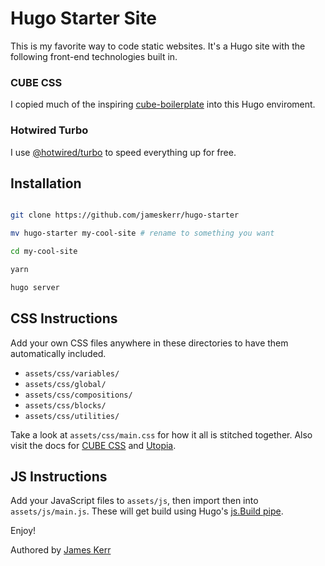 # Hugo Starter Site

This is my favorite way to code static websites. It's a Hugo site with the following front-end technologies built in.

### CUBE CSS

I copied much of the inspiring [cube-boilerplate](https://github.com/Set-Creative-Studio/cube-boilerplate/tree/main) into this Hugo enviroment.

### Hotwired Turbo

I use [@hotwired/turbo](https://github.com/hotwired/turbo) to speed everything up for free.

## Installation

```sh

git clone https://github.com/jameskerr/hugo-starter

mv hugo-starter my-cool-site # rename to something you want

cd my-cool-site

yarn

hugo server
```

## CSS Instructions

Add your own CSS files anywhere in these directories to have them automatically included.

- `assets/css/variables/`
- `assets/css/global/`
- `assets/css/compositions/`
- `assets/css/blocks/`
- `assets/css/utilities/`

Take a look at `assets/css/main.css` for how it all is stitched together. Also visit the docs for [CUBE CSS](https://cube.fyi/) and [Utopia](https://utopia.fyi/).

## JS Instructions

Add your JavaScript files to `assets/js`, then import then into `assets/js/main.js`. These will get build using Hugo's [js.Build pipe](https://gohugo.io/hugo-pipes/js/).

Enjoy!

Authored by [James Kerr](http://jameskerr.blog)
